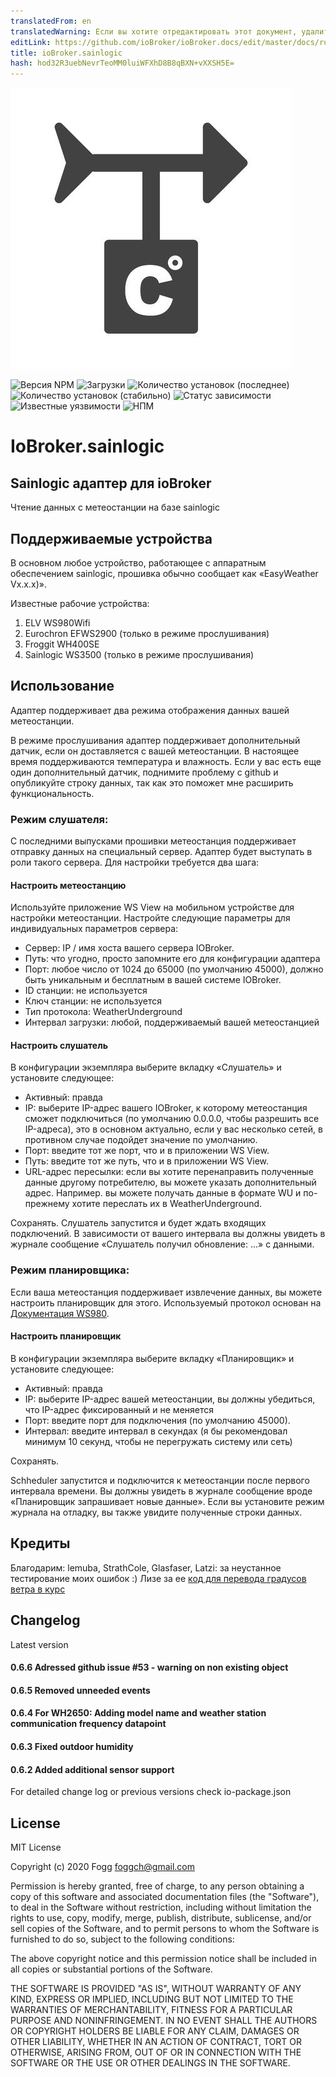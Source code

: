 ```yaml
---
translatedFrom: en
translatedWarning: Если вы хотите отредактировать этот документ, удалите поле «translationFrom», в противном случае этот документ будет снова автоматически переведен
editLink: https://github.com/ioBroker/ioBroker.docs/edit/master/docs/ru/adapterref/iobroker.sainlogic/README.md
title: ioBroker.sainlogic
hash: hod32R3uebNevrTeoMM0luiWFXhD8B8qBXN+vXXSH5E=
---
```

![Логотип](../../../en/adapterref/iobroker.sainlogic/admin/sainlogic.png)

![Версия NPM](http://img.shields.io/npm/v/iobroker.sainlogic.svg)
![Загрузки](https://img.shields.io/npm/dm/iobroker.sainlogic.svg)
![Количество установок (последнее)](http://iobroker.live/badges/sainlogic-installed.svg)
![Количество установок (стабильно)](http://iobroker.live/badges/sainlogic-stable.svg)
![Статус зависимости](https://img.shields.io/david/phifogg/iobroker.sainlogic.svg)
![Известные уязвимости](https://snyk.io/test/github/phifogg/ioBroker.sainlogic/badge.svg)
![НПМ](https://nodei.co/npm/iobroker.sainlogic.png?downloads=true)

# IoBroker.sainlogic
## Sainlogic адаптер для ioBroker
Чтение данных с метеостанции на базе sainlogic

## Поддерживаемые устройства
В основном любое устройство, работающее с аппаратным обеспечением sainlogic, прошивка обычно сообщает как «EasyWeather Vx.x.x)».

Известные рабочие устройства:

1. ELV WS980Wifi
1. Eurochron EFWS2900 (только в режиме прослушивания)
1. Froggit WH400SE
1. Sainlogic WS3500 (только в режиме прослушивания)

## Использование
Адаптер поддерживает два режима отображения данных вашей метеостанции.

В режиме прослушивания адаптер поддерживает дополнительный датчик, если он доставляется с вашей метеостанции. В настоящее время поддерживаются температура и влажность. Если у вас есть еще один дополнительный датчик, поднимите проблему с github и опубликуйте строку данных, так как это поможет мне расширить функциональность.

### Режим слушателя:
С последними выпусками прошивки метеостанция поддерживает отправку данных на специальный сервер. Адаптер будет выступать в роли такого сервера. Для настройки требуется два шага:

#### Настроить метеостанцию
Используйте приложение WS View на мобильном устройстве для настройки метеостанции. Настройте следующие параметры для индивидуальных параметров сервера:

- Сервер: IP / имя хоста вашего сервера IOBroker.
- Путь: что угодно, просто запомните его для конфигурации адаптера
- Порт: любое число от 1024 до 65000 (по умолчанию 45000), должно быть уникальным и бесплатным в вашей системе IOBroker.
- ID станции: не используется
- Ключ станции: не используется
- Тип протокола: WeatherUnderground
- Интервал загрузки: любой, поддерживаемый вашей метеостанцией

#### Настроить слушатель
В конфигурации экземпляра выберите вкладку «Слушатель» и установите следующее:

- Активный: правда
- IP: выберите IP-адрес вашего IOBroker, к которому метеостанция сможет подключиться (по умолчанию 0.0.0.0, чтобы разрешить все IP-адреса), это в основном актуально, если у вас несколько сетей, в противном случае подойдет значение по умолчанию.
- Порт: введите тот же порт, что и в приложении WS View.
- Путь: введите тот же путь, что и в приложении WS View.
- URL-адрес пересылки: если вы хотите перенаправить полученные данные другому потребителю, вы можете указать дополнительный адрес. Например. вы можете получать данные в формате WU и по-прежнему хотите переслать их в WeatherUnderground.

Сохранять.
Слушатель запустится и будет ждать входящих подключений. В зависимости от вашего интервала вы должны увидеть в журнале сообщение «Слушатель получил обновление: ...» с данными.

### Режим планировщика:
Если ваша метеостанция поддерживает извлечение данных, вы можете настроить планировщик для этого. Используемый протокол основан на [Документация WS980](https://github.com/RrPt/WS980).

#### Настроить планировщик
В конфигурации экземпляра выберите вкладку «Планировщик» и установите следующее:

- Активный: правда
- IP: выберите IP-адрес вашей метеостанции, вы должны убедиться, что IP-адрес фиксированный и не меняется
- Порт: введите порт для подключения (по умолчанию 45000).
- Интервал: введите интервал в секундах (я бы рекомендовал минимум 10 секунд, чтобы не перегружать систему или сеть)

Сохранять.

Schheduler запустится и подключится к метеостанции после первого интервала времени. Вы должны увидеть в журнале сообщение вроде «Планировщик запрашивает новые данные». Если вы установите режим журнала на отладку, вы также увидите полученные строки данных.

## Кредиты
Благодарим: lemuba, StrathCole, Glasfaser, Latzi: за неустанное тестирование моих ошибок :) Лизе за ее [код для перевода градусов ветра в курс](https://www.programmieraufgaben.ch/aufgabe/windrichtung-bestimmen/ibbn2e7d)

## Changelog

Latest version

#### 0.6.6 Adressed github issue #53 - warning on non existing object

#### 0.6.5 Removed unneeded events

#### 0.6.4 For WH2650: Adding model name and weather station communication frequency datapoint

#### 0.6.3 Fixed outdoor humidity

#### 0.6.2 Added additional sensor support


For detailed change log or previous versions check io-package.json

## License
MIT License

Copyright (c) 2020 Fogg <foggch@gmail.com>

Permission is hereby granted, free of charge, to any person obtaining a copy
of this software and associated documentation files (the "Software"), to deal
in the Software without restriction, including without limitation the rights
to use, copy, modify, merge, publish, distribute, sublicense, and/or sell
copies of the Software, and to permit persons to whom the Software is
furnished to do so, subject to the following conditions:

The above copyright notice and this permission notice shall be included in all
copies or substantial portions of the Software.

THE SOFTWARE IS PROVIDED "AS IS", WITHOUT WARRANTY OF ANY KIND, EXPRESS OR
IMPLIED, INCLUDING BUT NOT LIMITED TO THE WARRANTIES OF MERCHANTABILITY,
FITNESS FOR A PARTICULAR PURPOSE AND NONINFRINGEMENT. IN NO EVENT SHALL THE
AUTHORS OR COPYRIGHT HOLDERS BE LIABLE FOR ANY CLAIM, DAMAGES OR OTHER
LIABILITY, WHETHER IN AN ACTION OF CONTRACT, TORT OR OTHERWISE, ARISING FROM,
OUT OF OR IN CONNECTION WITH THE SOFTWARE OR THE USE OR OTHER DEALINGS IN THE
SOFTWARE.